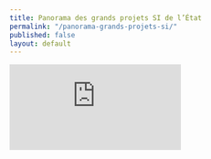 ```yaml
---
title: Panorama des grands projets SI de l’État
permalink: "/panorama-grands-projets-si/"
published: false
layout: default
---
```

<div class="responsive-embed">
  <iframe src="http://panorama-grands-projets-si.modernisation.gouv.fr/" frameborder="0" allowfullscreen></iframe>
</div>
